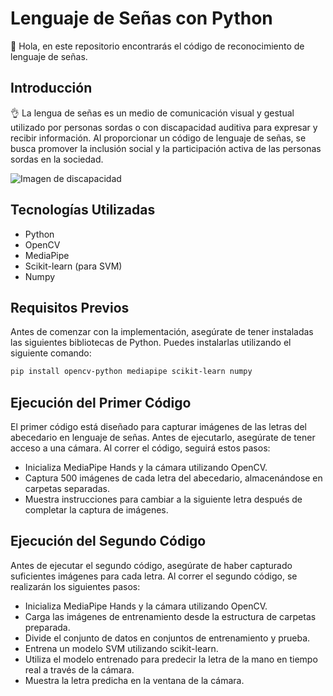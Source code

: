 # Lenguaje de Señas con Python

🙌 Hola, en este repositorio encontrarás el código de reconocimiento de lenguaje de señas.

## Introducción

👌 La lengua de señas es un medio de comunicación visual y gestual utilizado por personas sordas o con discapacidad auditiva para expresar y recibir información. Al proporcionar un código de lenguaje de señas, se busca promover la inclusión social y la participación activa de las personas sordas en la sociedad.

![Imagen de discapacidad](https://www.techtitute.com/techtitute/cursos/00143994/recursos/banner/discapacidad-auditiva-portada.jpg)

## Tecnologías Utilizadas

- Python
- OpenCV
- MediaPipe
- Scikit-learn (para SVM)
- Numpy

## Requisitos Previos

Antes de comenzar con la implementación, asegúrate de tener instaladas las siguientes bibliotecas de Python. Puedes instalarlas utilizando el siguiente comando:

```bash
pip install opencv-python mediapipe scikit-learn numpy
```

## Ejecución del Primer Código

El primer código está diseñado para capturar imágenes de las letras del abecedario en lenguaje de señas. Antes de ejecutarlo, asegúrate de tener acceso a una cámara. Al correr el código, seguirá estos pasos:

- Inicializa MediaPipe Hands y la cámara utilizando OpenCV.
- Captura 500 imágenes de cada letra del abecedario, almacenándose en carpetas separadas.
- Muestra instrucciones para cambiar a la siguiente letra después de completar la captura de imágenes.

## Ejecución del Segundo Código

Antes de ejecutar el segundo código, asegúrate de haber capturado suficientes imágenes para cada letra. Al correr el segundo código, se realizarán los siguientes pasos:

- Inicializa MediaPipe Hands y la cámara utilizando OpenCV.
- Carga las imágenes de entrenamiento desde la estructura de carpetas preparada.
- Divide el conjunto de datos en conjuntos de entrenamiento y prueba.
- Entrena un modelo SVM utilizando scikit-learn.
- Utiliza el modelo entrenado para predecir la letra de la mano en tiempo real a través de la cámara.
- Muestra la letra predicha en la ventana de la cámara.
